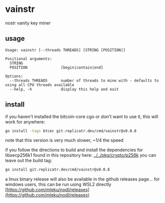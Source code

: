 # vainstr
nostr vanity key miner

## usage

```
Usage: vainstr [--threads THREADS] [STRING [POSITION]]

Positional arguments:
  STRING
  POSITION               [begin|contain|end]

Options:
  --threads THREADS      number of threads to mine with - defaults to using all CPU threads available
  --help, -h             display this help and exit
```

## install

if you haven't installed the bitcoin-core cgo or don't want to use it, this 
will work for anywhere:

```bash
go install -tags btcec git.replicatr.dev/cmd/vainstr@v0.0.8
```

note that this version is very much slower, ~1/4 the speed

if you follow the directions to build and install the dependencies for 
libsecp256k1 found in this repository here: 
[../../pkg/crypto/p256k](../../pkg/crypto/p256k) you can leave out the build 
tag:

```bash
go install git.replicatr.dev/cmd/vainstr@v0.0.8
```

a linux binary release will also be available in the github releases page... 
for windows users, this can be run using WSL2 directly 
[https://github.com/mleku/nodl/releases](https://github.com/mleku/nodl/releases)
